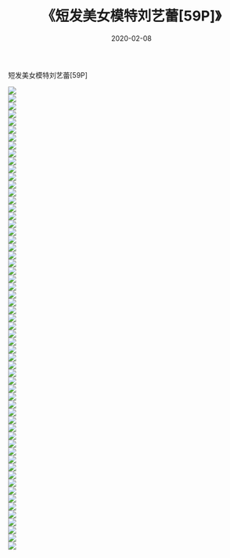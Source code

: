 ﻿---
layout: post
title:  《短发美女模特刘艺蕾[59P]》
date:   2020-02-08
img: http://pic.660000.xyz/1:down/唯美/2020/短发美女模特刘艺蕾[59P]/000.jpg
categories: [美女, 清纯, 唯美]
---

短发美女模特刘艺蕾[59P]

  ![](http://pic.660000.xyz/1:down/唯美/2020/短发美女模特刘艺蕾[59P]/001.jpg) <br> ![](http://pic.660000.xyz/1:down/唯美/2020/短发美女模特刘艺蕾[59P]/002.jpg) <br> ![](http://pic.660000.xyz/1:down/唯美/2020/短发美女模特刘艺蕾[59P]/003.jpg) <br> ![](http://pic.660000.xyz/1:down/唯美/2020/短发美女模特刘艺蕾[59P]/004.jpg) <br> ![](http://pic.660000.xyz/1:down/唯美/2020/短发美女模特刘艺蕾[59P]/005.jpg) <br> ![](http://pic.660000.xyz/1:down/唯美/2020/短发美女模特刘艺蕾[59P]/006.jpg) <br> ![](http://pic.660000.xyz/1:down/唯美/2020/短发美女模特刘艺蕾[59P]/007.jpg) <br> ![](http://pic.660000.xyz/1:down/唯美/2020/短发美女模特刘艺蕾[59P]/008.jpg) <br> ![](http://pic.660000.xyz/1:down/唯美/2020/短发美女模特刘艺蕾[59P]/009.jpg) <br> ![](http://pic.660000.xyz/1:down/唯美/2020/短发美女模特刘艺蕾[59P]/010.jpg) <br> ![](http://pic.660000.xyz/1:down/唯美/2020/短发美女模特刘艺蕾[59P]/011.jpg) <br> ![](http://pic.660000.xyz/1:down/唯美/2020/短发美女模特刘艺蕾[59P]/012.jpg) <br> ![](http://pic.660000.xyz/1:down/唯美/2020/短发美女模特刘艺蕾[59P]/013.jpg) <br> ![](http://pic.660000.xyz/1:down/唯美/2020/短发美女模特刘艺蕾[59P]/014.jpg) <br> ![](http://pic.660000.xyz/1:down/唯美/2020/短发美女模特刘艺蕾[59P]/015.jpg) <br> ![](http://pic.660000.xyz/1:down/唯美/2020/短发美女模特刘艺蕾[59P]/016.jpg) <br> ![](http://pic.660000.xyz/1:down/唯美/2020/短发美女模特刘艺蕾[59P]/017.jpg) <br> ![](http://pic.660000.xyz/1:down/唯美/2020/短发美女模特刘艺蕾[59P]/018.jpg) <br> ![](http://pic.660000.xyz/1:down/唯美/2020/短发美女模特刘艺蕾[59P]/019.jpg) <br> ![](http://pic.660000.xyz/1:down/唯美/2020/短发美女模特刘艺蕾[59P]/020.jpg) <br> ![](http://pic.660000.xyz/1:down/唯美/2020/短发美女模特刘艺蕾[59P]/021.jpg) <br> ![](http://pic.660000.xyz/1:down/唯美/2020/短发美女模特刘艺蕾[59P]/022.jpg) <br> ![](http://pic.660000.xyz/1:down/唯美/2020/短发美女模特刘艺蕾[59P]/023.jpg) <br> ![](http://pic.660000.xyz/1:down/唯美/2020/短发美女模特刘艺蕾[59P]/024.jpg) <br> ![](http://pic.660000.xyz/1:down/唯美/2020/短发美女模特刘艺蕾[59P]/025.jpg) <br> ![](http://pic.660000.xyz/1:down/唯美/2020/短发美女模特刘艺蕾[59P]/026.jpg) <br> ![](http://pic.660000.xyz/1:down/唯美/2020/短发美女模特刘艺蕾[59P]/027.jpg) <br> ![](http://pic.660000.xyz/1:down/唯美/2020/短发美女模特刘艺蕾[59P]/028.jpg) <br> ![](http://pic.660000.xyz/1:down/唯美/2020/短发美女模特刘艺蕾[59P]/029.jpg) <br> ![](http://pic.660000.xyz/1:down/唯美/2020/短发美女模特刘艺蕾[59P]/030.jpg) <br> ![](http://pic.660000.xyz/1:down/唯美/2020/短发美女模特刘艺蕾[59P]/031.jpg) <br> ![](http://pic.660000.xyz/1:down/唯美/2020/短发美女模特刘艺蕾[59P]/032.jpg) <br> ![](http://pic.660000.xyz/1:down/唯美/2020/短发美女模特刘艺蕾[59P]/033.jpg) <br> ![](http://pic.660000.xyz/1:down/唯美/2020/短发美女模特刘艺蕾[59P]/034.jpg) <br> ![](http://pic.660000.xyz/1:down/唯美/2020/短发美女模特刘艺蕾[59P]/035.jpg) <br> ![](http://pic.660000.xyz/1:down/唯美/2020/短发美女模特刘艺蕾[59P]/036.jpg) <br> ![](http://pic.660000.xyz/1:down/唯美/2020/短发美女模特刘艺蕾[59P]/037.jpg) <br> ![](http://pic.660000.xyz/1:down/唯美/2020/短发美女模特刘艺蕾[59P]/038.jpg) <br> ![](http://pic.660000.xyz/1:down/唯美/2020/短发美女模特刘艺蕾[59P]/039.jpg) <br> ![](http://pic.660000.xyz/1:down/唯美/2020/短发美女模特刘艺蕾[59P]/040.jpg) <br> ![](http://pic.660000.xyz/1:down/唯美/2020/短发美女模特刘艺蕾[59P]/041.jpg) <br> ![](http://pic.660000.xyz/1:down/唯美/2020/短发美女模特刘艺蕾[59P]/042.jpg) <br> ![](http://pic.660000.xyz/1:down/唯美/2020/短发美女模特刘艺蕾[59P]/043.jpg) <br> ![](http://pic.660000.xyz/1:down/唯美/2020/短发美女模特刘艺蕾[59P]/044.jpg) <br> ![](http://pic.660000.xyz/1:down/唯美/2020/短发美女模特刘艺蕾[59P]/045.jpg) <br> ![](http://pic.660000.xyz/1:down/唯美/2020/短发美女模特刘艺蕾[59P]/046.jpg) <br> ![](http://pic.660000.xyz/1:down/唯美/2020/短发美女模特刘艺蕾[59P]/047.jpg) <br> ![](http://pic.660000.xyz/1:down/唯美/2020/短发美女模特刘艺蕾[59P]/048.jpg) <br> ![](http://pic.660000.xyz/1:down/唯美/2020/短发美女模特刘艺蕾[59P]/049.jpg) <br> ![](http://pic.660000.xyz/1:down/唯美/2020/短发美女模特刘艺蕾[59P]/050.jpg) <br> ![](http://pic.660000.xyz/1:down/唯美/2020/短发美女模特刘艺蕾[59P]/051.jpg) <br> ![](http://pic.660000.xyz/1:down/唯美/2020/短发美女模特刘艺蕾[59P]/052.jpg) <br> ![](http://pic.660000.xyz/1:down/唯美/2020/短发美女模特刘艺蕾[59P]/053.jpg) <br> ![](http://pic.660000.xyz/1:down/唯美/2020/短发美女模特刘艺蕾[59P]/054.jpg) <br> ![](http://pic.660000.xyz/1:down/唯美/2020/短发美女模特刘艺蕾[59P]/055.jpg) <br> ![](http://pic.660000.xyz/1:down/唯美/2020/短发美女模特刘艺蕾[59P]/056.jpg) <br> ![](http://pic.660000.xyz/1:down/唯美/2020/短发美女模特刘艺蕾[59P]/057.jpg) <br> ![](http://pic.660000.xyz/1:down/唯美/2020/短发美女模特刘艺蕾[59P]/058.jpg) <br> ![](http://pic.660000.xyz/1:down/唯美/2020/短发美女模特刘艺蕾[59P]/059.jpg) <br>